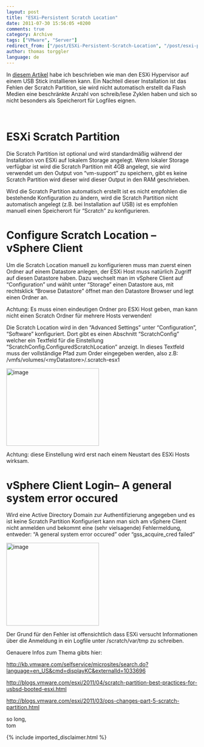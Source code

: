 ```yaml
---
layout: post
title: "ESXi–Persistent Scratch Location"
date: 2011-07-30 15:56:05 +0200
comments: true
category: Archive
tags: ["VMware", "Server"]
redirect_from: ["/post/ESXi-Persistent-Scratch-Location", "/post/esxi-persistent-scratch-location"]
author: thomas torggler
language: de
---
```

<!-- more -->
<p>In <a href="/post/Create-VMWare-ESXi-Flash-Drive.aspx" target="_blank">diesem Artikel</a> habe ich beschrieben wie man den ESXi Hypervisor auf einem USB Stick installieren kann. Ein Nachteil dieser Installation ist das Fehlen der Scratch Partition, sie wird nicht automatisch erstellt da Flash Medien eine beschränkte Anzahl von schreib/lese Zyklen haben und sich so nicht besonders als Speicherort für Logfiles eignen.</p>  <p>&#160;</p>  <h1>ESXi Scratch Partition</h1>  <p>Die Scratch Partition ist optional und wird standardmäßig während der Installation von ESXi auf lokalem Storage angelegt. Wenn lokaler Storage verfügbar ist wird die Scratch Partition mit 4GB angelegt, sie wird verwendet um den Output von “vm-support” zu speichern, gibt es keine Scratch Partition wird dieser wird dieser Output in den RAM geschrieben.</p>  <p>Wird die Scratch Partition automatisch erstellt ist es nicht empfohlen die bestehende Konfiguration zu ändern, wird die Scratch Partition nicht automatisch angelegt (z.B. bei Installation auf USB) ist es empfohlen manuell einen Speicherort für “Scratch” zu konfigurieren.</p>  <h1>Configure Scratch Location – vSphere Client</h1>  <p>Um die Scratch Location manuell zu konfigurieren muss man zuerst einen Ordner auf einem Datastore anlegen, der ESXi Host muss natürlich Zugriff auf diesen Datastore haben. Dazu wechselt man im vSphere Client auf “Configuration” und wählt unter “Storage” einen Datastore aus, mit rechtsklick “Browse Datastore” öffnet man den Datastore Browser und legt einen Ordner an. </p>  <p>Achtung: Es muss einen eindeutigen Ordner pro ESXi Host geben, man kann nicht einen Scratch Ordner für mehrere Hosts verwenden!</p>  <p>Die Scratch Location wird in den “Advanced Settings” unter “Configuration”, “Software” konfiguriert. Dort gibt es einen Abschnitt “ScratchConfig” welcher ein Textfeld für die Einstellung “ScratchConfig.ConfiguredScratchLocation” anzeigt. In dieses Textfeld muss der vollständige Pfad zum Order eingegeben werden, also z.B: /vmfs/volumes/&lt;myDatastore&gt;/.scratch-esx1</p>  <p><a href="/assets/archive/image_338.png"><img style="background-image: none; border-right-width: 0px; margin: 0px; padding-left: 0px; padding-right: 0px; display: inline; border-top-width: 0px; border-bottom-width: 0px; border-left-width: 0px; padding-top: 0px" title="image" border="0" alt="image" src="/assets/archive/image_thumb_336.png" width="244" height="204" /></a></p>  <p>Achtung: diese Einstellung wird erst nach einem Neustart des ESXi Hosts wirksam.</p>  <h1>vSphere Client Login– A general system error occured</h1>  <p>Wird eine Active Directory Domain zur Authentifizierung angegeben und es ist keine Scratch Partition Konfiguriert kann man sich am vSphere Client nicht anmelden und bekommt eine (sehr vielsagende) Fehlermeldung, entweder: “A general system error occured” oder “gss_acquire_cred failed”</p>  <p><a href="/assets/archive/image_339.png"><img style="background-image: none; border-right-width: 0px; margin: 0px; padding-left: 0px; padding-right: 0px; display: inline; border-top-width: 0px; border-bottom-width: 0px; border-left-width: 0px; padding-top: 0px" title="image" border="0" alt="image" src="/assets/archive/image_thumb_337.png" width="244" height="218" /></a></p>  <p>Der Grund für den Fehler ist offensichtlich dass ESXi versucht Informationen über die Anmeldung in ein Logfile unter /scratch/var/tmp zu schreiben.</p>  <p>Genauere Infos zum Thema gibts hier:</p>  <p><a title="http://kb.vmware.com/selfservice/microsites/search.do?language=en_US&amp;cmd=displayKC&amp;externalId=1033696" href="http://kb.vmware.com/selfservice/microsites/search.do?language=en_US&amp;cmd=displayKC&amp;externalId=1033696">http://kb.vmware.com/selfservice/microsites/search.do?language=en_US&amp;cmd=displayKC&amp;externalId=1033696</a></p>  <p><a title="http://blogs.vmware.com/esxi/2011/04/scratch-partition-best-practices-for-usbsd-booted-esxi.html" href="http://blogs.vmware.com/esxi/2011/04/scratch-partition-best-practices-for-usbsd-booted-esxi.html">http://blogs.vmware.com/esxi/2011/04/scratch-partition-best-practices-for-usbsd-booted-esxi.html</a></p>  <p><a title="http://blogs.vmware.com/esxi/2011/03/ops-changes-part-5-scratch-partition.html" href="http://blogs.vmware.com/esxi/2011/03/ops-changes-part-5-scratch-partition.html">http://blogs.vmware.com/esxi/2011/03/ops-changes-part-5-scratch-partition.html</a></p>  <p>so long,   <br />tom</p>
{% include imported_disclaimer.html %}
